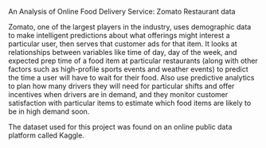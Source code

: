 An Analysis of Online Food Delivery Service: Zomato Restaurant data



Zomato, one of the largest players in the industry, uses demographic data to make intelligent predictions about what offerings might interest a particular user, then serves that customer ads for that item. It looks at relationships between variables like time of day, day of the week, and expected prep time of a food item at particular restaurants (along with other factors such as high-profile sports events and weather events) to predict the time a user will have to wait for their food.
Also use predictive analytics to plan how many drivers they will need for particular shifts and offer incentives when drivers are in demand, and they monitor customer satisfaction with particular items to estimate which food items are likely to be in high demand soon.



The dataset used for this project was found on an online public data platform called Kaggle.
